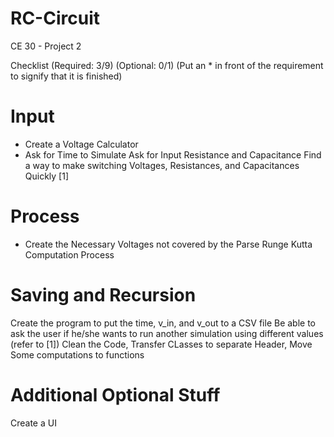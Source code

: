 # RC-Circuit
CE 30 - Project 2

Checklist (Required: 3/9) (Optional: 0/1)
(Put an * in front of the requirement to signify that it is finished)
# Input
* Create a Voltage Calculator
* Ask for Time to Simulate
Ask for Input Resistance and Capacitance
Find a way to make switching Voltages, Resistances, and Capacitances Quickly [1]

# Process
* Create the Necessary Voltages not covered by the Parse
Runge Kutta Computation Process

# Saving and Recursion
Create the program to put the time, v_in, and v_out to a CSV file
Be able to ask the user if he/she wants to run another simulation using different values (refer to [1])
Clean the Code, Transfer CLasses to separate Header, Move Some computations to functions

# Additional Optional Stuff
Create a UI

